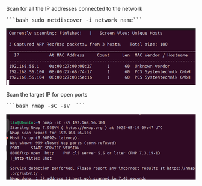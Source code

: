Scan for all the IP addresses connected to the network
<pre>```bash sudo netdiscover -i network name```</pre>
![App Screenshot](images/Screenshot%20(160).png)

Scan the target IP for open ports
<pre>```bash nmap -sC -sV <target IP address> ```</pre>
![App Screenshot](images/Screenshot%20(161).png)
